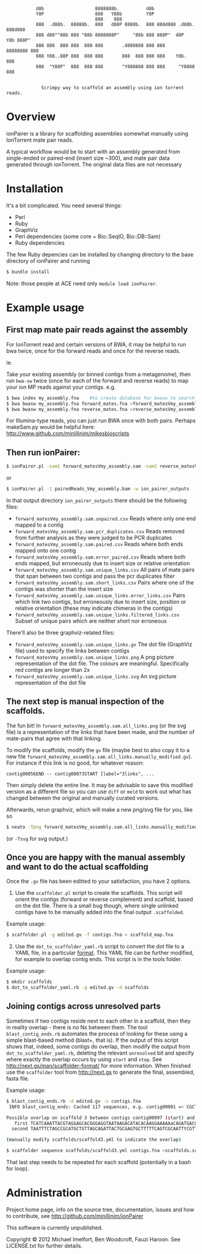           
               d8b                   8888888b.          d8b                         
               Y8P                   888   Y88b         Y8P                         
                                     888    888                                     
               888  .d88b.  88888b.  888   d88P 8888b.  888 888d888 .d88b.  888d888      
               888 d88""88b 888 "88b 8888888P"     "88b 888 888P"  d8P  Y8b 888P"   
               888 888  888 888  888 888       .d888888 888 888    88888888 888     
               888 Y88..88P 888  888 888       888  888 888 888    Y8b.     888     
               888  "Y88P"  888  888 888       "Y888888 888 888     "Y8888  888     
                                                                                                        
           
                 Scrimpy way to scaffold an assembly using ion torrent reads.

# Overview

ionPairer is a library for scaffolding assemblies somewhat manually using IonTorrent mate pair reads.

A typical workflow would be to start with an assembly generated from single-ended or paired-end (insert size ~300),
and mate pair data generated through ionTorrent. The original data files are not necessary

# Installation

It's a bit complicated. You need several things:

* Perl
* Ruby
* GraphViz
* Perl dependencies (some core + Bio::SeqIO, Bio::DB::Sam)
* Ruby dependencies

The few Ruby depencies can be installed by changing directory to the base directory
of ionPairer and running

```sh
$ bundle install
```
    
Note: those people at ACE need only ```module load ionPairer```. 

# Example usage

## First map mate pair reads against the assembly

For IonTorrent read and certain versions of BWA, it may be helpful to run bwa twice,
once for the forward reads and once for the reverse reads.

ie.

Take your existing assembly (or binned contigs from a metagenome), then
run ```bwa-sw``` twice (once for each of the forward and reverse reads) to map your
ion MP reads against your contigs. e.g.

```sh
$ bwa index my_assembly.fna    #to create database for bwasw to search against
$ bwa bwasw my_assembly.fna forward_mates.fna >forward_matesVmy_assembly.sam
$ bwa bwasw my_assembly.fna reverse_mates.fna >reverse_matesVmy_assembly.sam
```

For Illumina-type reads, you can just run BWA once with both pairs. Perhaps
makeSam.py would be helpful here: http://www.github.com/minillinim/mikesbioscripts

## Then run ionPairer:
```sh
$ ionPairer.pl -sam1 forward_matesVmy_assembly.sam -sam2 reverse_matesVmy_assembly.sam -s -w ion_pairer_outputs
```
or

```sh
$ ionPairer.pl -1 pairedReads_Vmy_assembly.bam -w ion_pairer_outputs
```

In that output directory ```ion_pairer_outputs``` there should be the following files:

* ```forward_matesVmy_assembly.sam.unpaired.csv``` Reads where only one end mapped to a contig
* ```forward_matesVmy_assembly.sam.pcr_duplicates.csv``` Reads removed from further analysis as they were judged to be PCR duplicates
* ```forward_matesVmy_assembly.sam.paired.csv``` Reads where both ends mapped onto one contig
* ```forward_matesVmy_assembly.sam.error_paired.csv``` Reads where both ends mapped, but erroneously due to insert size or relative orientation
* ```forward_matesVmy_assembly.sam.unique_links.csv``` All pairs of mate pairs that span between two contigs and pass the pcr duplicates filter  
* ```forward_matesVmy_assembly.sam.short_links.csv``` Pairs where one of the contigs was shorter than the insert size
* ```forward_matesVmy_assembly.sam.unique_links.error_links.csv``` Pairs which link two contigs, but erroneously due to insert size, position or relative orientation (these may indicate chimeras in the contigs)
* ```forward_matesVmy_assembly.sam.unique_links.filtered_links.csv``` Subset of unique pairs which are neither short nor erroneous

There'll also be three graphviz-related files:

* ```forward_matesVmy_assembly.sam.unique_links.gv``` The dot file (GraphViz file) used to specify the links between contigs
* ```forward_matesVmy_assembly.sam.unique_links.png``` A png picture representation of the dot file. The colours are meaningful. Specifically red contigs are longer than 2x 
* ```forward_matesVmy_assembly.sam.unique_links.svg``` An svg picture representation of the dot file

## The next step is manual inspection of the scaffolds. 
The fun bit! In 
```forward_matesVmy_assembly.sam.all_links.png``` (or the svg file)
is a representation of the links that have been made, and the number of mate-pairs that 
agree with that linking.

To modify the scaffolds, modify the ```gv``` file (maybe best to also copy it to a new file ```forward_matesVmy_assembly.sam.all_links.manually_modified.gv```). For instance if this link is no good, for whatever reason:

```
contig00056END -- contig00073START [label="3links", ...
```
Then simply delete the entire line. It may be advisable to save this modified version as a different file so you can use ```diff``` or ```meld``` to work out what has changed between the original and manually curated versions.

Afterwards, rerun graphviz, which will make a new png/svg file for you, like so
```sh
$ neato -Tpng forward_matesVmy_assembly.sam.all_links.manually_modified.gv >forward_matesVmy_assembly.sam.all_links.manually_modified.png
```
(or ```-Tsvg``` for svg output.)

## Once you are happy with the manual assembly and want to do the actual scaffolding
Once the ```.gv``` file has been editted to your satisfaction, you have 2 options.

1. Use the ```scaffolder.pl``` script to create the scaffolds. This script will orient the contigs (forward or reverse complement) and scaffold, based on the dot file. There is a small bug though, where single unlinked contigs have to be manually added into the final output ```.scaffolded```.

Example usage:
```sh
$ scaffolder.pl -g edited.gv -f contigs.fna > scaffold_map.fna
```

2. Use the ```dot_to_scaffolder_yaml.rb``` script to convert the dot file to a YAML file, in a particular [format](http://next.gs). This YAML file can be further modified, for example to overlap contig ends. This script is in the tools folder.

Example usage:
```sh
$ mkdir scaffolds
$ dot_to_scaffolder_yaml.rb -g edited.gv -d scaffolds
```

## Joining contigs across unresolved parts
Sometimes if two contigs reside next to each other in a scaffold, then they in reality overlap - there is no Ns between them. The tool ```blast_contig_ends.rb``` automates the process of looking for these using a simple blast-based method (blast+, that is). If the output of this script shows that, indeed, some contigs do overlap, then modify the output from ```dot_to_scaffolder_yaml.rb```, deleting the relevant ```unresolved``` bit and specify where exactly the overlap occurs by using ```start``` and ```stop```. See http://next.gs/man/scaffolder-format/ for more information. When finished use the ```scaffolder``` tool from http://next.gs to generate the final, assembled, fasta file.

Example usage:
```sh
$ blast_contig_ends.rb -d edited.gv -s contigs.fna
 INFO blast_contig_ends: Cached 117 sequences, e.g. contig00001 => CGCTTGGCCT...

Possible overlap on scaffold 3 between contigs contig00097 (start) and contig00035 (start), %ID 92.96, Length 199, 1-199 vs 199-2
   first TCATCAAATTACGTAGGAGCACGGGAGGTAATAAGACATACACAAGGAAAAAaCAGATGACGAAGGAGAAACACGCTGCGCTATTATAGTTCGGGCCTACCCGAGAATTGTGGAGGGCTCTCTACTCACTTAAGTGAAAACGAAATTGCGACTGAAAAAGCACTCCCAGTAATCTGCTAACAGCATACGGCTAGAAATTG
  second TAATTTCTAGCCGCATGCTGTTAGCAGATTACTGCGAGTGCTTTTTCAGTCGCAATTtCGTTTTCACTTAAGTGAGTAGAGGGCCTGTCACAGTTCTCGGGTAGGCCCGAGCTATAATAGCGCAGCGTGTTTCTCCTTCGTCATCTGTTTTTTCCTTGTGTATGCCTTATTACCTTCCGTGCGCTACTCAATTTGATGAT

(manually modify scaffolds/scaffold3.yml to indicate the overlap)

$ scaffolder sequence scaffolds/scaffold3.yml contigs.fna >scaffolds.scaffold3.fna
```
That last step needs to be repeated for each scaffold (potentially in a bash for loop).

# Administration

Project home page, info on the source tree, documentation, issues and how to contribute, see http://github.com/minillinim/ionPairer

This software is currently unpublished.

Copyright © 2012 Michael Imelfort, Ben Woodcroft, Fauzi Haroon. See LICENSE.txt for further details.
